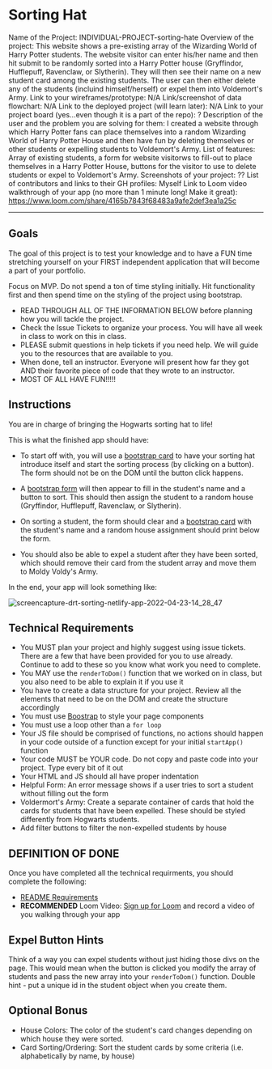 # Sorting Hat

Name of the Project: INDIVIDUAL-PROJECT-sorting-hate
Overview of the project: This website shows a pre-existing array of the Wizarding World of Harry Potter students. The website visitor can enter his/her name and then hit submit to be randomly sorted into a Harry Potter house (Gryffindor, Hufflepuff, Ravenclaw, or Slytherin). They will then see their name on a new student card among the existing students. The user can then either delete any of the students (incluind himself/herself) or expel them into Voldemort's Army.
Link to your wireframes/prototype: N/A
Link/screenshot of data flowchart: N/A
Link to the deployed project (will learn later): N/A
Link to your project board (yes...even though it is a part of the repo): ?
Description of the user and the problem you are solving for them: I created a website through which Harry Potter fans can place themselves into a random Wizarding World of Harry Potter House and then have fun by deleting themselves or other students or expelling students to Voldemort's Army.
List of features: Array of existing students, a form for website visitorws to fill-out to place themselves in a Harry Potter House, buttons for the visitor to use to delete students or expel to Voldemort's Army.
Screenshots of your project: ??
List of contributors and links to their GH profiles: Myself
Link to Loom video walkthrough of your app (no more than 1 minute long! Make it great): https://www.loom.com/share/4165b7843f68483a9afe2def3ea1a25c

---

## Goals

The goal of this project is to test your knowledge and to have a FUN time stretching yourself on your FIRST independent application that will become a part of your portfolio.

Focus on MVP. Do not spend a ton of time styling initially. Hit functionality first and then spend time on the styling of the project using bootstrap.

- READ THROUGH ALL OF THE INFORMATION BELOW before planning how you will tackle the project.
- Check the Issue Tickets to organize your process. You will have all week in class to work on this in class.
- PLEASE submit questions in help tickets if you need help. We will guide you to the resources that are available to you.
- When done, tell an instructor. Everyone will present how far they got AND their favorite piece of code that they wrote to an instructor.
- MOST OF ALL HAVE FUN!!!!!

## Instructions

You are in charge of bringing the Hogwarts sorting hat to life!

This is what the finished app should have:

- To start off with, you will use a [bootstrap card](https://getbootstrap.com/docs/5.0/components/card/#header-and-footer) to have your sorting hat introduce itself and start the sorting process (by clicking on a button). The form should not be on the DOM until the button click happens.

- A [bootstrap form](https://getbootstrap.com/docs/5.0/forms/overview/) will then appear to fill in the student's name and a button to sort. This should then assign the student to a random house (Gryffindor, Hufflepuff, Ravenclaw, or Slytherin).

- On sorting a student, the form should clear and a [bootstrap card](https://getbootstrap.com/docs/5.0/components/card/) with the student's name and a random house assignment should print below the form.

- You should also be able to expel a student after they have been sorted, which should remove their card from the student array and move them to Moldy Voldy's Army.

In the end, your app will look something like:

![screencapture-drt-sorting-netlify-app-2022-04-23-14_28_47](https://user-images.githubusercontent.com/29741570/164943525-d20275be-c312-42d1-9730-0c1fd3fd9834.png)

<!-- [See Demo](https://drt-sortinghat.netlify.app/)
 -->

## Technical Requirements

- You MUST plan your project and highly suggest using issue tickets. There are a few that have been provided for you to use already. Continue to add to these so you know what work you need to complete.
- You MAY use the `renderToDom()` function that we worked on in class, but you also need to be able to explain it if you use it
- You have to create a data structure for your project. Review all the elements that need to be on the DOM and create the structure accordingly
- You must use [Boostrap](https://getbootstrap.com/) to style your page components
- You must use a loop other than a `for loop`
- Your JS file should be comprised of functions, no actions should happen in your code outside of a function except for your initial `startApp()` function
- Your code MUST be YOUR code. Do not copy and paste code into your project. Type every bit of it out
- Your HTML and JS should all have proper indentation
- Helpful Form: An error message shows if a user tries to sort a student without filling out the form
- Voldermort's Army: Create a separate container of cards that hold the cards for students that have been expelled. These should be styled differently from Hogwarts students.
- Add filter buttons to filter the non-expelled students by house

## DEFINITION OF DONE

Once you have completed all the technical requirments, you should complete the following:

- [README Requirements](https://github.com/orgs/nss-evening-web-development/discussions/13)
- **RECOMMENDED** Loom Video: [Sign up for Loom](https://www.loom.com/signup) and record a video of you walking through your app

## Expel Button Hints

Think of a way you can expel students without just hiding those divs on the page. This would mean when the button is clicked you modify the array of students and pass the new array into your `renderToDom()` function. Double hint - put a unique id in the student object when you create them.

## Optional Bonus

- House Colors: The color of the student's card changes depending on which house they were sorted.
- Card Sorting/Ordering: Sort the student cards by some criteria (i.e. alphabetically by name, by house)
